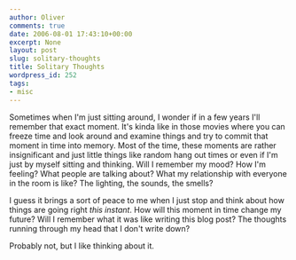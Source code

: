 ```yaml
---
author: Oliver
comments: true
date: 2006-08-01 17:43:10+00:00
excerpt: None
layout: post
slug: solitary-thoughts
title: Solitary Thoughts
wordpress_id: 252
tags:
- misc
---
```


Sometimes when I'm just sitting around, I wonder if in a few years I'll remember that exact moment.   It's kinda like in those movies where you can freeze time and look around and examine things and try to commit that moment in time into memory.  Most of the time, these moments are rather insignificant and just little things like random hang out times or even if I'm just by myself sitting and thinking.  Will I remember my mood?  How I'm feeling?  What people are talking about?  What my relationship with everyone in the room is like?  The lighting, the sounds, the smells?

I guess it brings a sort of peace to me when I just stop and think about how things are going right <i>this instant</i>.  How will this moment in time change my future?  Will I remember what it was like writing this blog post?  The thoughts running through my head that I don't write down?

Probably not, but I like thinking about it.